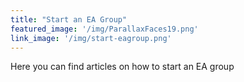 ```yaml
---
title: "Start an EA Group"
featured_image: '/img/ParallaxFaces19.png'
link_image: '/img/start-eagroup.png'
---
```

Here you can find articles on how to start an EA group
